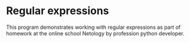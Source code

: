 # Regular expressions 
This program demonstrates working with regular expressions as part of homework at the online school Netology by profession python developer.